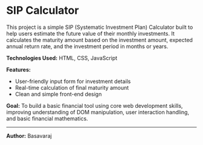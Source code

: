# SIP Calculator

This project is a simple SIP (Systematic Investment Plan) Calculator built to help users estimate the future value of their monthly investments. It calculates the maturity amount based on the investment amount, expected annual return rate, and the investment period in months or years.

**Technologies Used:** HTML, CSS, JavaScript

**Features:**
- User-friendly input form for investment details
- Real-time calculation of final maturity amount
- Clean and simple front-end design

**Goal:** 
To build a basic financial tool using core web development skills, improving understanding of DOM manipulation, user interaction handling, and basic financial mathematics.

---

**Author:** Basavaraj 
